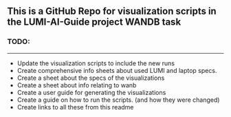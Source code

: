 ## This is a GitHub Repo for visualization scripts in the LUMI-AI-Guide project WANDB task

### TODO:
---

- Update the visualization scripts to include the new runs
- Create comprehensive info sheets about used LUMI and laptop specs.
- Create a sheet about the specs of the visualizations
- Create a sheet about info relating to wanb
- Create a user guide for generating the visualizations
- Create a guide on how to run the scripts. (and how they were changed)
- Create links to all these from this readme
